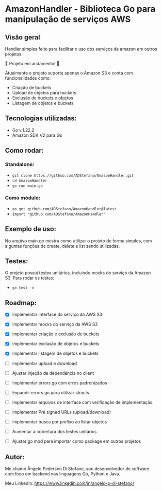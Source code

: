# AmazonHandler - Biblioteca Go para manipulação de serviços AWS

## Visão geral

Handler simples feito para facilitar o uso dos serviços da amazon em outros projetos. 

🚧 Projeto em andamento! 🚧

Atualmente o projeto suporta apenas o Amazon S3 e conta com funcionalidades como:
- Criação de buckets
- Upload de objetos para buckets
- Exclusão de buckets e objetos
- Listagem de objetos e buckets

## Tecnologias utilizadas:
- Go v.1.22.2
- Amazon SDK V2 para Go

## Como rodar:

### Standalone:
- ``` git clone https://github.com/ADStefano/AmazonHandler.git ```
- ``` cd AmazonHandler ```
- ``` go run main.go ```

### Como módulo:
- ``` go get github.com/ADStefano/AmazonHandler@latest ```
- ``` import "github.com/ADStefano/AmazonHandler" ```

## Exemplo de uso:
No arquivo main.go mostra como utilizar o projeto de forma simples, com algumas funções de create, delete e list sendo utilizadas.

## Testes:
O projeto possui testes unitários, incluindo mocks do serviço da Amazon S3.
Para rodar os testes:
- ``` go test -v ```

## Roadmap:
- [x] Implementar interface do serviço da AWS S3

- [x] Implementar mocks do serviço da AWS S3

- [x] Implementar criação e exclusão de buckets

- [x] Implementar exclusão de objetos e buckets

- [x] Implementar listagem de objetos e buckets

- [ ] Implementar upload e download

- [ ] Ajustar injeção de dependência no client

- [ ]  Implementar errors.go com erros padronizados

- [ ]  Expandir errors.go para utilizar structs

- [ ]  Implementar arquivos de interface com verificação de implementação

- [ ] Implementar Pré signed URLs (upload/download)

- [ ] Implementar busca por prefixo ao listar objetos 

- [ ] Aumentar a cobertura dos testes unitários

- [ ] Ajustar go mod para importar como package em outros projetos

## Autor:
Me chamo Ângelo Pedersen Di Stefano, sou desenvolvedor de software com foco em backend nas linguagens Go, Python e Java.

Meu LinkedIn: https://www.linkedin.com/in/angelo-p-di-stefano/
